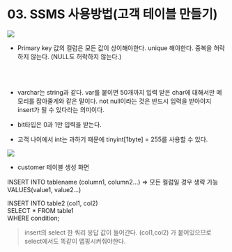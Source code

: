 # 03. SSMS 사용방법(고객 테이블 만들기)
![](https://github.com/MinsoftK/TIL/blob/master/DataBase/image/3-1.png?raw=true)
* Primary key 값의 컬럼은 모든 값이 상이해야한다. unique 해야한다. 중복을 허락하지 않는다. (NULL도 허락하지 않는다.)
<br/>
<br/>

* varchar는 string과 같다. var를 붙이면 50개까지 입력 받은 char에 대해서만 메모리를 잡아줄게와 같은 말이다. not null이라는 것은 반드시 입력을 받아야지 insert가 될 수 있다라는 의미이다.

* bit타입은 0과 1만 입력을 받는다. 

* 고객 나이에서 int는 과하기 때문에 tinyint[1byte] = 255를 사용할 수 있다.

![](https://github.com/MinsoftK/TIL/blob/master/DataBase/image/3-2.png?raw=true)
* customer 테이블 생성 화면

INSERT INTO tablename
(column1, column2...) => 모든 컬럼일 경우 생략 가능
VALUES(value1, value2...)

INSERT INTO table2 (col1, col2)  
SELECT * FROM table1  
WHERE condition;
> insert의 select 한 쿼리 응답 값이 들어간다. (col1,col2) 가 붙어있으므로 select에서도 똑같이 맵핑시켜줘야한다.  


